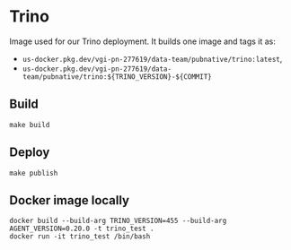 # Trino

Image used for our Trino deployment.
It builds one image and tags it as:

- `us-docker.pkg.dev/vgi-pn-277619/data-team/pubnative/trino:latest`,
- `us-docker.pkg.dev/vgi-pn-277619/data-team/pubnative/trino:${TRINO_VERSION}-${COMMIT}`

## Build

`make build`

## Deploy

`make publish`

## Docker image locally

```
docker build --build-arg TRINO_VERSION=455 --build-arg AGENT_VERSION=0.20.0 -t trino_test .
docker run -it trino_test /bin/bash
```
